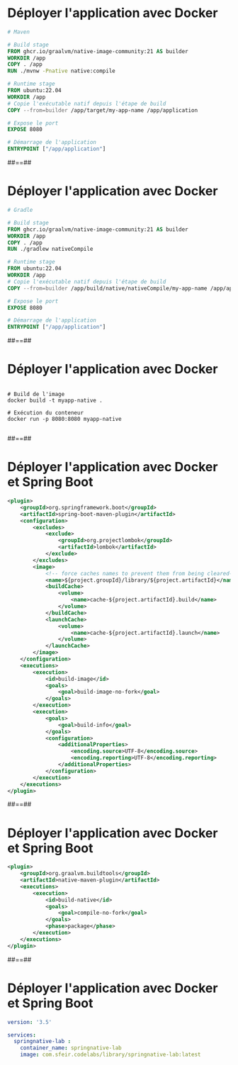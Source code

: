 <!-- .slide: class="with-code" -->
# Déployer l'application avec Docker

```Dockerfile
# Maven

# Build stage
FROM ghcr.io/graalvm/native-image-community:21 AS builder
WORKDIR /app
COPY . /app
RUN ./mvnw -Pnative native:compile

# Runtime stage
FROM ubuntu:22.04
WORKDIR /app
# Copie l'exécutable natif depuis l'étape de build
COPY --from=builder /app/target/my-app-name /app/application

# Expose le port
EXPOSE 8080

# Démarrage de l'application
ENTRYPOINT ["/app/application"]
```
##==##

<!-- .slide: class="with-code" -->
# Déployer l'application avec Docker

```Dockerfile
# Gradle

# Build stage
FROM ghcr.io/graalvm/native-image-community:21 AS builder
WORKDIR /app
COPY . /app
RUN ./gradlew nativeCompile

# Runtime stage
FROM ubuntu:22.04
WORKDIR /app
# Copie l'exécutable natif depuis l'étape de build
COPY --from=builder /app/build/native/nativeCompile/my-app-name /app/application

# Expose le port
EXPOSE 8080

# Démarrage de l'application
ENTRYPOINT ["/app/application"]
```
##==##

<!-- .slide: class="with-code" -->

# Déployer l'application avec Docker

```shell

# Build de l'image
docker build -t myapp-native .

# Exécution du conteneur
docker run -p 8080:8080 myapp-native
  
```

##==##

<!-- .slide: class="with-code" -->

# Déployer l'application avec Docker et Spring Boot

```xml
<plugin>
    <groupId>org.springframework.boot</groupId>
    <artifactId>spring-boot-maven-plugin</artifactId>
    <configuration>
        <excludes>
            <exclude>
                <groupId>org.projectlombok</groupId>
                <artifactId>lombok</artifactId>
            </exclude>
        </excludes>
        <image>
            <!-- force caches names to prevent them from being cleared-->
            <name>${project.groupId}/library/${project.artifactId}</name>
            <buildCache>
                <volume>
                    <name>cache-${project.artifactId}.build</name>
                </volume>
            </buildCache>
            <launchCache>
                <volume>
                    <name>cache-${project.artifactId}.launch</name>
                </volume>
            </launchCache>
        </image>
    </configuration>
    <executions>
        <execution>
            <id>build-image</id>
            <goals>
                <goal>build-image-no-fork</goal>
            </goals>
        </execution>
        <execution>
            <goals>
                <goal>build-info</goal>
            </goals>
            <configuration>
                <additionalProperties>
                    <encoding.source>UTF-8</encoding.source>
                    <encoding.reporting>UTF-8</encoding.reporting>
                </additionalProperties>
            </configuration>
        </execution>
    </executions>
</plugin>
```

##==##

<!-- .slide: class="with-code" -->

# Déployer l'application avec Docker et Spring Boot

```xml
<plugin>
    <groupId>org.graalvm.buildtools</groupId>
    <artifactId>native-maven-plugin</artifactId>
    <executions>
        <execution>
            <id>build-native</id>
            <goals>
                <goal>compile-no-fork</goal>
            </goals>
            <phase>package</phase>
        </execution>
    </executions>
</plugin>
```

##==##

<!-- .slide: class="with-code" -->

# Déployer l'application avec Docker et Spring Boot

```yaml
version: '3.5'

services:
  springnative-lab :
    container_name: springnative-lab
    image: com.sfeir.codelabs/library/springnative-lab:latest
```